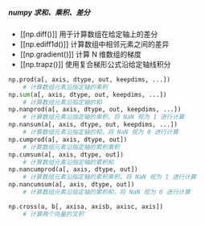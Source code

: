 ##### numpy 求和、乘积、差分
- [[np.diff()]]  用于计算数组在给定轴上的差分
- [[np.ediff1d()]]  计算数组中相邻元素之间的差异
- [[np.gradient()]]  计算 N 维数组的梯度
- [[np.trapz()]]  使用复合梯形公式沿给定轴线积分
```python
np.prod(a[, axis, dtype, out, keepdims, ...])
	# 计算数组元素沿指定轴的乘积
np.sum(a[, axis, dtype, out, keepdims, ...])
	# 计算数组元素沿指定轴的和
np.nanprod(a[, axis, dtype, out, keepdims, ...])
	# 计算数组元素沿指定轴的乘积，将 NaN 视为 1 进行计算
np.nansum(a[, axis, dtype, out, keepdims, ...])
	# 计算数组元素沿指定轴的和，将 NaN 视为 0 进行计算
np.cumprod(a[, axis, dtype, out])
	# 计算数组元素沿指定轴的累积乘积
np.cumsum(a[, axis, dtype, out])
	# 计算数组元素沿指定轴的累积和
np.nancumprod(a[, axis, dtype, out])
	# 计算数组元素沿指定轴的累积乘积，将 NaN 视为 1 进行计算
np.nancumsum(a[, axis, dtype, out])
	# 计算数组元素沿指定轴的累积和，将 NaN 视为 0 进行计算

np.cross(a, b[, axisa, axisb, axisc, axis])
	# 计算两个向量的叉积
```